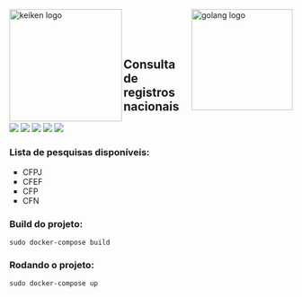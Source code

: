<img align="right" src="https://i.pinimg.com/originals/f0/1f/69/f01f692c14ed47421cbc564ae4bf0ed3.png" alt="golang logo"  width=180 />

<img align="left" src="https://keiken.app/wp-content/uploads/2020/08/Keiken_Marca-02.png" alt="keiken logo" width=200>


<br><br><br><br>

<h2 style="margin-top: -10px;"> Consulta de registros nacionais </h2>


![](https://img.shields.io/badge/Docker-20.10.2-2CA5E0?style=for-the-badge&logo=docker&logoColor=white)
![](https://img.shields.io/badge/Go-1.13.15-00ADD8?style=for-the-badge&logo=go&logoColor=white)
![](https://img.shields.io/badge/Go-1.13.15-00ADD8?style=for-the-badge&logo=go&logoColor=white)
![](https://img.shields.io/badge/Alpine_Linux-3.12-1793D1?style=for-the-badge&logo=alpine-linux&logoColor=white)
![](https://img.shields.io/badge/MySQL-7.8-00000F?style=for-the-badge&logo=mysql&logoColor=white)

### Lista de pesquisas disponíveis:</h3>
<ul style="list-style: square">
    <li>CFPJ</li>
    <li>CFEF</li>
    <li>CFP</li>
    <li>CFN</li>
</ul>

### Build do projeto:

    sudo docker-compose build

### Rodando o projeto:

    sudo docker-compose up
